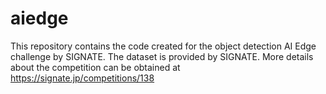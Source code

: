 # aiedge

This repository contains the code created for the object detection AI Edge challenge by SIGNATE. 
The dataset is provided by SIGNATE. More details about the competition can be obtained at 
https://signate.jp/competitions/138